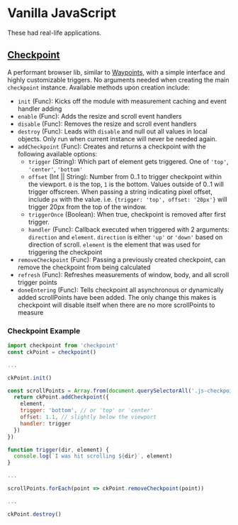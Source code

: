 # Vanilla JavaScript

These had real-life applications.

## [Checkpoint](https://github.com/ventinus/code-samples/blob/master/javascript/checkpoint.js)

A performant browser lib, similar to [Waypoints](http://imakewebthings.com/waypoints/), with a simple interface and highly customizable triggers. No arguments needed when creating the main `checkpoint` instance. Available methods upon creation include:

  * `init` (Func): Kicks off the module with measurement caching and event handler adding
  * `enable` (Func): Adds the resize and scroll event handlers
  * `disable` (Func): Removes the resize and scroll event handlers
  * `destroy` (Func): Leads with `disable` and null out all values in local objects. Only run when current instance will never be needed again.
  * `addCheckpoint` (Func): Creates and returns a checkpoint with the following available options:
    * `trigger` (String): Which part of element gets triggered. One of `'top'`, `'center'`, `'bottom'`
    * `offset` (Int || String): Number from 0..1 to trigger checkpoint within the viewport. `0` is the top, `1` is the bottom. Values outside of 0..1 will trigger offscreen. When passing a string indicating pixel offset, include `px` with the value. i.e. `{trigger: 'top', offset: '20px'}` will trigger 20px from the top of the window.
    * `triggerOnce` (Boolean): When true, checkpoint is removed after first trigger.
    * `handler` (Func): Callback executed when triggered with 2 arguments: `direction` and `element`. `direction` is either `'up'` or `'down'` based on direction of scroll. `element` is the element that was used for triggering the checkpoint
  * `removeCheckpoint` (Func): Passing a previously created checkpoint, can remove the checkpoint from being calculated
  * `refresh` (Func): Refreshes measurements of window, body, and all scroll trigger points
  * `doneEntering` (Func): Tells checkpoint all asynchronous or dynamically added scrollPoints have been added. The only change this makes is checkpoint will disable itself when there are no more scrollPoints to measure

### Checkpoint Example

```js
import checkpoint from 'checkpoint'
const ckPoint = checkpoint()

...

ckPoint.init()

const scrollPoints = Array.from(document.querySelectorAll('.js-checkpoint-trigger')).map(element => {
  return ckPoint.addCheckpoint({
    element,
    trigger: 'bottom', // or 'top' or 'center'
    offset: 1.1, // slightly below the viewport
    handler: trigger
  })
})

function trigger(dir, element) {
  console.log(`I was hit scrolling ${dir}`, element)
}

...

scrollPoints.forEach(point => ckPoint.removeCheckpoint(point))

...

ckPoint.destroy()
```
